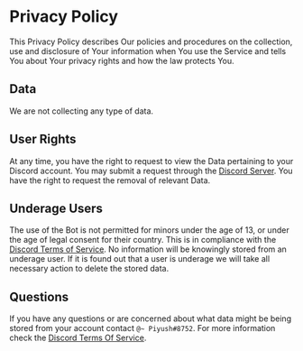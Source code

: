 # Privacy Policy

This Privacy Policy describes Our policies and procedures on the collection, use and disclosure of Your information when You use the Service and tells You about Your privacy rights and how the law protects You.

## Data
We are not collecting any type of data.

## User Rights

At any time, you have the right to request to view the Data pertaining to your Discord account. You may submit a request through the [Discord Server](https://discord.gg/RktcjTFdba). You have the right to request the removal of relevant Data.

## Underage Users

The use of the Bot is not permitted for minors under the age of 13, or under the age of legal consent for their country. This is in compliance with the [Discord Terms of Service](https://discord.com/terms). No information will be knowingly stored from an underage user. If it is found out that a user is underage we will take all necessary action to delete the stored data.

## Questions

If you have any questions or are concerned about what data might be being stored from your account contact `@~ Piyush#8752`. For more information check the [Discord Terms Of Service](https://discord.com/terms).
